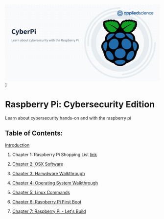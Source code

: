 ![CyberPi](/cyber-pi-github-profile.png)]

# Raspberry Pi: Cybersecurity Edition
Learn about cybersecurity hands-on and with the raspberry pi




## Table of Contents:

[Introduction](https://github.com/appliedsciencegroup/raspberry-pi-cybersecurity-intro())


1. Chapter 1: Raspberry Pi Shopping List [link](*https://github.com/appliedsciencegroup/raspberry-pi-cybersecurity-intro/blob/main/001-raspberry-pi-shopping-list/README.md)

2. [Chapter 2: OSX Software](https://github.com/appliedsciencegroup/raspberry-pi-cybersecurity-intro/tree/main/002-software-tools-and-tricks)

3. [Chapter 3: Harwdware Walkthrough](https://github.com/appliedsciencegroup/raspberry-pi-cybersecurity-intro/tree/main/003-pi-hardware-walkthrough)

4. [Chapter 4: Operating System Walkthrough](https://github.com/appliedsciencegroup/raspberry-pi-cybersecurity-intro/tree/main/004-operating-system-walkthrough)

5. [Chapter 5: Linux Commands](https://github.com/appliedsciencegroup/raspberry-pi-cybersecurity-intro/tree/main/005-raspberry-pi-linux-commands)

6. [Chapter 6: Raspberry Pi First Boot](https://github.com/appliedsciencegroup/raspberry-pi-cybersecurity-intro/tree/main/006-raspberry-pi-first-boot)

7. [Chapter 7: Raspberry Pi - Let's Build](https://github.com/appliedsciencegroup/raspberry-pi-cybersecurity-intro/tree/main/007-raspberry-pi-lets-build)
